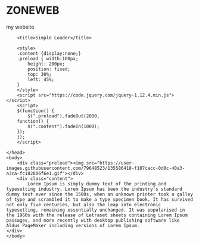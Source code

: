 # ZONEWEB 
my website

<html>
	<head>
		<meta charset='UTF-8'>
		
		<title>Simple Loader</title>
		
		<style>
		.content {display:none;}
		.preload { width:100px;
			height: 200px;
			position: fixed;
			top: 30%;
			left: 45%;
		}
		</style>
		<script src="https://code.jquery.com/jquery-1.12.4.min.js"></script>
		<script>
		$(function() {
			$(".preload").fadeOut(2000, 
		function() {
			$(".content").fadeIn(1000);
		});
		});
		</script>
		 
	</head>
	<body>
		<div class="preload"><img src="https://user-images.githubusercontent.com/79648523/135586418-f107cacc-0d0c-40a3-a3ca-fc182806f6e1.gif"></div>
		<div class="content">
			Lorem Ipsum is simply dummy text of the printing and typesetting industry. Lorem Ipsum has been the industry's standard dummy text ever since the 1500s, when an unknown printer took a galley of type and scrambled it to make a type specimen book. It has survived not only five centuries, but also the leap into electronic typesetting, remaining essentially unchanged. It was popularised in the 1960s with the release of Letraset sheets containing Lorem Ipsum passages, and more recently with desktop publishing software like Aldus PageMaker including versions of Lorem Ipsum.
	</div>
	</body>
</html>

<!-- ref : SmallEnvelop.com -->
<!-- https://smallenvelop.com/display-loading-icon-page-loads-completely/ -->


